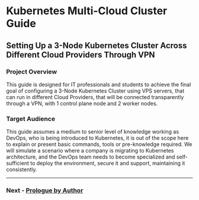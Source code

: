 # Kubernetes Multi-Cloud Cluster Guide

## Setting Up a 3-Node Kubernetes Cluster Across Different Cloud Providers Through VPN

### Project Overview
This guide is designed for IT professionals and students to achieve the final goal of configuring a 3-Node Kubernetes Cluster using VPS servers, that can run in different Cloud Providers, that will be connected transparently through a VPN, with 1 control plane node and 2 worker nodes.

### Target Audience
This guide assumes a medium to senior level of knowledge working as DevOps, who is being introduced to Kubernetes, it is out of the scope here to explain or present basic commands, tools or pre-knowledge required.
We will simulate a scenario where a company is migrating to Kubernetes architecture, and the DevOps team needs to become specialized and self-sufficient to deploy the environment, secure it and support, maintaining it consistently.

---

### Next - [Prologue by Author](0020-Prologue.md)
